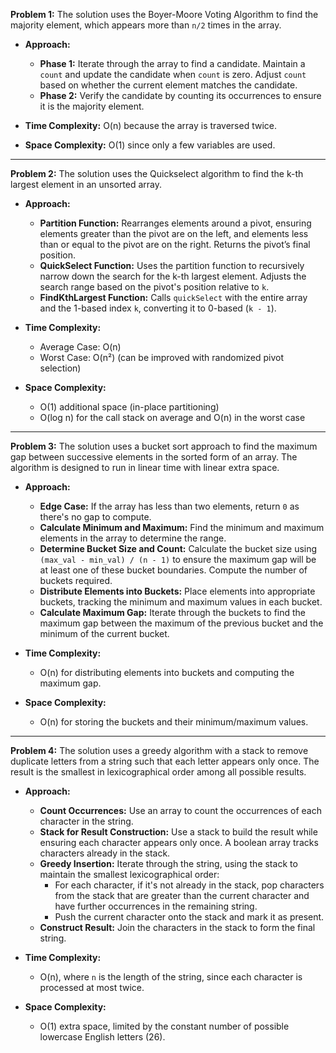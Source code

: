 **Problem 1:** The solution uses the Boyer-Moore Voting Algorithm to find the majority element, which appears more than `n/2` times in the array.

- **Approach:**
    - **Phase 1:** Iterate through the array to find a candidate. Maintain a `count` and update the candidate when `count` is zero. Adjust `count` based on whether the current element matches the candidate.
    - **Phase 2:** Verify the candidate by counting its occurrences to ensure it is the majority element.

- **Time Complexity:** O(n) because the array is traversed twice.
- **Space Complexity:** O(1) since only a few variables are used.
---
**Problem 2:** The solution uses the Quickselect algorithm to find the k-th largest element in an unsorted array.

- **Approach:**
    - **Partition Function:** Rearranges elements around a pivot, ensuring elements greater than the pivot are on the left, and elements less than or equal to the pivot are on the right. Returns the pivot’s final position.
    - **QuickSelect Function:** Uses the partition function to recursively narrow down the search for the k-th largest element. Adjusts the search range based on the pivot's position relative to `k`.
    - **FindKthLargest Function:** Calls `quickSelect` with the entire array and the 1-based index `k`, converting it to 0-based (`k - 1`).

- **Time Complexity:**
    - Average Case: O(n)
    - Worst Case: O(n²) (can be improved with randomized pivot selection)

- **Space Complexity:**
    - O(1) additional space (in-place partitioning)
    - O(log n) for the call stack on average and O(n) in the worst case
---
**Problem 3:** The solution uses a bucket sort approach to find the maximum gap between successive elements in the sorted form of an array. The algorithm is designed to run in linear time with linear extra space.

- **Approach:**
  - **Edge Case:** If the array has less than two elements, return `0` as there's no gap to compute.
  - **Calculate Minimum and Maximum:** Find the minimum and maximum elements in the array to determine the range.
  - **Determine Bucket Size and Count:** Calculate the bucket size using `(max_val - min_val) / (n - 1)` to ensure the maximum gap will be at least one of these bucket boundaries. Compute the number of buckets required.
  - **Distribute Elements into Buckets:** Place elements into appropriate buckets, tracking the minimum and maximum values in each bucket.
  - **Calculate Maximum Gap:** Iterate through the buckets to find the maximum gap between the maximum of the previous bucket and the minimum of the current bucket.

- **Time Complexity:**
  - O(n) for distributing elements into buckets and computing the maximum gap.

- **Space Complexity:**
  - O(n) for storing the buckets and their minimum/maximum values.
---
**Problem 4:** The solution uses a greedy algorithm with a stack to remove duplicate letters from a string such that each letter appears only once. The result is the smallest in lexicographical order among all possible results.

- **Approach:**
  - **Count Occurrences:** Use an array to count the occurrences of each character in the string.
  - **Stack for Result Construction:** Use a stack to build the result while ensuring each character appears only once. A boolean array tracks characters already in the stack.
  - **Greedy Insertion:** Iterate through the string, using the stack to maintain the smallest lexicographical order:
    - For each character, if it's not already in the stack, pop characters from the stack that are greater than the current character and have further occurrences in the remaining string.
    - Push the current character onto the stack and mark it as present.
  - **Construct Result:** Join the characters in the stack to form the final string.

- **Time Complexity:**
  - O(n), where `n` is the length of the string, since each character is processed at most twice.

- **Space Complexity:**
  - O(1) extra space, limited by the constant number of possible lowercase English letters (26).